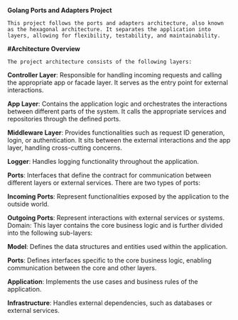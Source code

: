 **Golang Ports and Adapters Project**


```This project follows the ports and adapters architecture, also known as the hexagonal architecture. It separates the application into layers, allowing for flexibility, testability, and maintainability.```

**#Architecture Overview**

```The project architecture consists of the following layers:```

**Controller Layer**: Responsible for handling incoming requests and calling the appropriate app or facade layer. It serves as the entry point for external interactions.

**App Layer**: Contains the application logic and orchestrates the interactions between different parts of the system. It calls the appropriate services and repositories through the defined ports.

**Middleware Layer**: Provides functionalities such as request ID generation, login, or authentication. It sits between the external interactions and the app layer, handling cross-cutting concerns.

**Logger**: Handles logging functionality throughout the application.

**Ports**: Interfaces that define the contract for communication between different layers or external services. There are two types of ports:

**Incoming Ports**: Represent functionalities exposed by the application to the outside world.

**Outgoing Ports**: Represent interactions with external services or systems.
Domain: This layer contains the core business logic and is further divided into the following sub-layers:

**Model**: Defines the data structures and entities used within the application.

**Ports**: Defines interfaces specific to the core business logic, enabling communication between the core and other layers.

**Application**: Implements the use cases and business rules of the application.

**Infrastructure**: Handles external dependencies, such as databases or external services.

